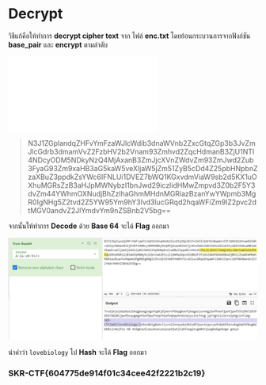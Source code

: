 # Decrypt

วิธีแก้คือให้ทำการ **decrypt cipher text** จาก ไฟล์ **enc.txt** โดยย้อนกระบวนการจากฟังก์ชัน **base_pair** และ **encrypt** ตามลำดับ

![decrypt.py](decrypt.py)

> N3J1ZGplandqZHFvYmFzaWJlcWdib3dnaWVnb2ZxcGtqZGp3b3JvZmJlcGdrb3dmamVvZ2FzbHV2b2Vnam93Zmhvd2ZqcHdmanB3ZjU1NTI4NDcyODM5NDkyNzQ4MjAxanB3ZmJjcXVnZWdvZm93ZmJwd2Zub3FyaG93Zm9xaHB3aG5kaW5veXljaW5jZm51ZyB5cDd4Z25pbHNpbnZzaXBuZ3ppdkZsYWc6IFNLUi1DVEZ7bWQ1KGxvdmViaW9sb2d5KX1uOXhuMGRsZzB3aHJpMWNybzI1bnJwd29iczlidHMwZmpvd3Z0b2F5Y3dvZm44YWhmOXNudjBhZzlhaGhmMHdnMGRiazBzanYwYWpmb3MgR0IgNHg5Z2tvd2Z5YW95Ym9hY3lvd3lucGRqd2hqaWFiZm9lZ2pvc2dtMGV0andvZ2JlYmdvYm9nZSBnb2V5bg==

จากนั้นให้ทำการ **Decode** ด้วย **Base 64** จะได้ **Flag** ออกมา

![](mad_clue.PNG)

นำคำว่า ```lovebiology``` ไป **Hash** จะได้ **Flag** ออกมา

### SKR-CTF{604775de914f01c34cee42f2221b2c19}
